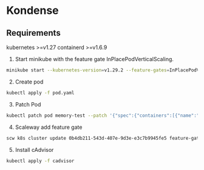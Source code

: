 # Kondense

## Requirements
kubernetes >=v1.27
containerd >=v1.6.9

1. Start minikube with the feature gate InPlacePodVerticalScaling.
```bash
minikube start --kubernetes-version=v1.29.2 --feature-gates=InPlacePodVerticalScaling=true
```

2. Create pod
```bash
kubectl apply -f pod.yaml
```

3. Patch Pod
```bash
kubectl patch pod memory-test --patch '{"spec":{"containers":[{"name":"ubuntu", "resources":{"limits":{"memory": "100Mi", "cpu":"100m"},"requests":{"memory": "100Mi", "cpu":"100m"}}}]}}'
```

4. Scaleway add feature gate
```bash
scw k8s cluster update 0b4db211-543d-407e-9d3e-e3c7b9945fe5 feature-gates.0=InPlacePodVerticalScaling
```

5. Install cAdvisor
```bash
kubectl apply -f cadvisor
```
